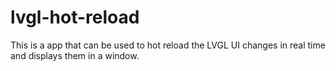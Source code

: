 # lvgl-hot-reload
This is a app that can be used to hot reload the LVGL UI changes in real time and displays them in a window.
